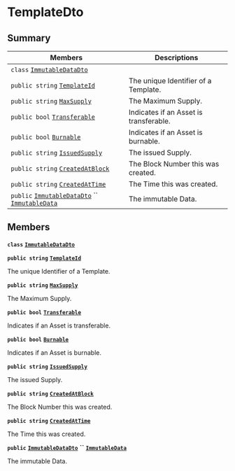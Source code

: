 # TemplateDto

## Summary

| Members                                                                                                                                                                                                                                                                                                                                                                                        | Descriptions                           |
| ---------------------------------------------------------------------------------------------------------------------------------------------------------------------------------------------------------------------------------------------------------------------------------------------------------------------------------------------------------------------------------------------- | -------------------------------------- |
| `class` [`ImmutableDataDto`](AtomicMarketApiClient--Offers--OffersDto--DataDto--AssetDto--TemplateDto--ImmutableDataDto.md)                                                                                                                                                                                                                                                                    |                                        |
| `public string` [`TemplateId`](AtomicMarketApiClient--Offers--OffersDto--DataDto--AssetDto--TemplateDto.md#class\_atomic\_market\_api\_client\_1\_1\_offers\_1\_1\_offers\_dto\_1\_1\_data\_dto\_1\_1\_asset\_dto\_1\_1\_template\_dto\_1a5c685b09e3b7fae8be2d38c8f4803549)                                                                                                                    | The unique Identifier of a Template.   |
| `public string` [`MaxSupply`](AtomicMarketApiClient--Offers--OffersDto--DataDto--AssetDto--TemplateDto.md#class\_atomic\_market\_api\_client\_1\_1\_offers\_1\_1\_offers\_dto\_1\_1\_data\_dto\_1\_1\_asset\_dto\_1\_1\_template\_dto\_1a4dd50194618fac55b4d08b6c93724a32)                                                                                                                     | The Maximum Supply.                    |
| `public bool` [`Transferable`](AtomicMarketApiClient--Offers--OffersDto--DataDto--AssetDto--TemplateDto.md#class\_atomic\_market\_api\_client\_1\_1\_offers\_1\_1\_offers\_dto\_1\_1\_data\_dto\_1\_1\_asset\_dto\_1\_1\_template\_dto\_1ab0a2025837cfad369c22e114d1c93d42)                                                                                                                    | Indicates if an Asset is transferable. |
| `public bool` [`Burnable`](AtomicMarketApiClient--Offers--OffersDto--DataDto--AssetDto--TemplateDto.md#class\_atomic\_market\_api\_client\_1\_1\_offers\_1\_1\_offers\_dto\_1\_1\_data\_dto\_1\_1\_asset\_dto\_1\_1\_template\_dto\_1a50c30f69b54db362be32720d5cc433bd)                                                                                                                        | Indicates if an Asset is burnable.     |
| `public string` [`IssuedSupply`](AtomicMarketApiClient--Offers--OffersDto--DataDto--AssetDto--TemplateDto.md#class\_atomic\_market\_api\_client\_1\_1\_offers\_1\_1\_offers\_dto\_1\_1\_data\_dto\_1\_1\_asset\_dto\_1\_1\_template\_dto\_1a3cb7f0ff4cebaec1e75ad6a8a0fbc944)                                                                                                                  | The issued Supply.                     |
| `public string` [`CreatedAtBlock`](AtomicMarketApiClient--Offers--OffersDto--DataDto--AssetDto--TemplateDto.md#class\_atomic\_market\_api\_client\_1\_1\_offers\_1\_1\_offers\_dto\_1\_1\_data\_dto\_1\_1\_asset\_dto\_1\_1\_template\_dto\_1a022adc431e5845376e250208a999e12d)                                                                                                                | The Block Number this was created.     |
| `public string` [`CreatedAtTime`](AtomicMarketApiClient--Offers--OffersDto--DataDto--AssetDto--TemplateDto.md#class\_atomic\_market\_api\_client\_1\_1\_offers\_1\_1\_offers\_dto\_1\_1\_data\_dto\_1\_1\_asset\_dto\_1\_1\_template\_dto\_1a4cb9b4aaa1372df6dc2bb7d8f4916403)                                                                                                                 | The Time this was created.             |
| `public` [`ImmutableDataDto`](AtomicMarketApiClient--Offers--OffersDto--DataDto--AssetDto--TemplateDto--ImmutableDataDto.md) `` [`ImmutableData`](AtomicMarketApiClient--Offers--OffersDto--DataDto--AssetDto--TemplateDto.md#class\_atomic\_market\_api\_client\_1\_1\_offers\_1\_1\_offers\_dto\_1\_1\_data\_dto\_1\_1\_asset\_dto\_1\_1\_template\_dto\_1a28b34021a1981f45a7e386c19634f80c) | The immutable Data.                    |

## Members

**`class`** [**`ImmutableDataDto`**](AtomicMarketApiClient--Offers--OffersDto--DataDto--AssetDto--TemplateDto--ImmutableDataDto.md)

**`public string`** [**`TemplateId`**](AtomicMarketApiClient--Offers--OffersDto--DataDto--AssetDto--TemplateDto.md#class\_atomic\_market\_api\_client\_1\_1\_offers\_1\_1\_offers\_dto\_1\_1\_data\_dto\_1\_1\_asset\_dto\_1\_1\_template\_dto\_1a5c685b09e3b7fae8be2d38c8f4803549)

The unique Identifier of a Template.

**`public string`** [**`MaxSupply`**](AtomicMarketApiClient--Offers--OffersDto--DataDto--AssetDto--TemplateDto.md#class\_atomic\_market\_api\_client\_1\_1\_offers\_1\_1\_offers\_dto\_1\_1\_data\_dto\_1\_1\_asset\_dto\_1\_1\_template\_dto\_1a4dd50194618fac55b4d08b6c93724a32)

The Maximum Supply.

**`public bool`** [**`Transferable`**](AtomicMarketApiClient--Offers--OffersDto--DataDto--AssetDto--TemplateDto.md#class\_atomic\_market\_api\_client\_1\_1\_offers\_1\_1\_offers\_dto\_1\_1\_data\_dto\_1\_1\_asset\_dto\_1\_1\_template\_dto\_1ab0a2025837cfad369c22e114d1c93d42)

Indicates if an Asset is transferable.

**`public bool`** [**`Burnable`**](AtomicMarketApiClient--Offers--OffersDto--DataDto--AssetDto--TemplateDto.md#class\_atomic\_market\_api\_client\_1\_1\_offers\_1\_1\_offers\_dto\_1\_1\_data\_dto\_1\_1\_asset\_dto\_1\_1\_template\_dto\_1a50c30f69b54db362be32720d5cc433bd)

Indicates if an Asset is burnable.

**`public string`** [**`IssuedSupply`**](AtomicMarketApiClient--Offers--OffersDto--DataDto--AssetDto--TemplateDto.md#class\_atomic\_market\_api\_client\_1\_1\_offers\_1\_1\_offers\_dto\_1\_1\_data\_dto\_1\_1\_asset\_dto\_1\_1\_template\_dto\_1a3cb7f0ff4cebaec1e75ad6a8a0fbc944)

The issued Supply.

**`public string`** [**`CreatedAtBlock`**](AtomicMarketApiClient--Offers--OffersDto--DataDto--AssetDto--TemplateDto.md#class\_atomic\_market\_api\_client\_1\_1\_offers\_1\_1\_offers\_dto\_1\_1\_data\_dto\_1\_1\_asset\_dto\_1\_1\_template\_dto\_1a022adc431e5845376e250208a999e12d)

The Block Number this was created.

**`public string`** [**`CreatedAtTime`**](AtomicMarketApiClient--Offers--OffersDto--DataDto--AssetDto--TemplateDto.md#class\_atomic\_market\_api\_client\_1\_1\_offers\_1\_1\_offers\_dto\_1\_1\_data\_dto\_1\_1\_asset\_dto\_1\_1\_template\_dto\_1a4cb9b4aaa1372df6dc2bb7d8f4916403)

The Time this was created.

**`public`** [**`ImmutableDataDto`**](AtomicMarketApiClient--Offers--OffersDto--DataDto--AssetDto--TemplateDto--ImmutableDataDto.md) **``** [**`ImmutableData`**](AtomicMarketApiClient--Offers--OffersDto--DataDto--AssetDto--TemplateDto.md#class\_atomic\_market\_api\_client\_1\_1\_offers\_1\_1\_offers\_dto\_1\_1\_data\_dto\_1\_1\_asset\_dto\_1\_1\_template\_dto\_1a28b34021a1981f45a7e386c19634f80c)

The immutable Data.

